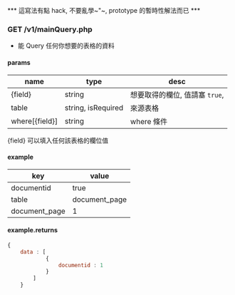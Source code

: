 
*** 這寫法有點 hack, 不要亂學~"~, prototype 的暫時性解法而已 ***

### GET /v1/mainQuery.php

* 能 Query 任何你想要的表格的資料

#### params

name | type | desc
---- | ---- | ----
{field} | string | 想要取得的欄位, 值請塞 `true`,
table | string, isRequired | 來源表格
where[{field}] | string | where 條件

{field} 可以填入任何該表格的欄位值

#### example

key | value
---- | ----
documentid | true
table | document_page
document_page | 1

#### example.returns

``` js
{
	data : [
			{
				documentid : 1
			}
		]
	}
```
